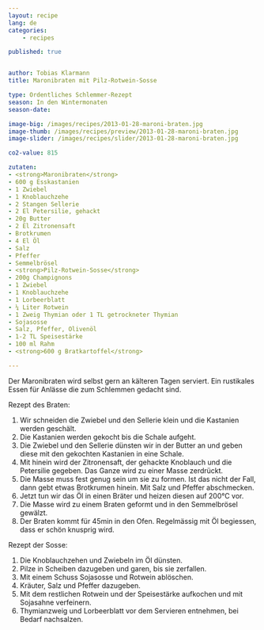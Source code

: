 ```yaml
---
layout: recipe
lang: de
categories:
    - recipes

published: true


author: Tobias Klarmann
title: Maronibraten mit Pilz-Rotwein-Sosse

type: Ordentliches Schlemmer-Rezept
season: In den Wintermonaten
season-date: 

image-big: /images/recipes/2013-01-28-maroni-braten.jpg
image-thumb: /images/recipes/preview/2013-01-28-maroni-braten.jpg
image-slider: /images/recipes/slider/2013-01-28-maroni-braten.jpg

co2-value: 815

zutaten:
- <strong>Maronibraten</strong>
- 600 g Esskastanien
- 1 Zwiebel
- 1 Knoblauchzehe
- 2 Stangen Sellerie
- 2 El Petersilie, gehackt
- 20g Butter
- 2 El Zitronensaft
- Brotkrumen
- 4 El Öl
- Salz
- Pfeffer
- Semmelbrösel
- <strong>Pilz-Rotwein-Sosse</strong>
- 200g Champignons
- 1 Zwiebel
- 1 Knoblauchzehe
- 1 Lorbeerblatt
- ¼ Liter Rotwein
- 1 Zweig Thymian oder 1 TL getrockneter Thymian
- Sojasosse
- Salz, Pfeffer, Olivenöl
- 1-2 TL Speisestärke
- 100 ml Rahm
- <strong>600 g Bratkartoffel</strong>

---
```


Der Maronibraten wird selbst gern an kälteren Tagen serviert. Ein rustikales Essen für Anlässe die zum Schlemmen gedacht sind.

Rezept des Braten:
1. Wir schneiden die Zwiebel und den Sellerie klein und die Kastanien werden geschält.
2. Die Kastanien werden gekocht bis die Schale aufgeht.
3. Die Zwiebel und den Sellerie dünsten wir in der Butter an und geben diese mit den gekochten Kastanien in eine Schale.
4. Mit hinein wird der Zitronensaft, der gehackte Knoblauch und die Petersilie gegeben. Das Ganze wird zu einer Masse zerdrückt.
5. Die Masse muss fest genug sein um sie zu formen. Ist das nicht der Fall, dann gebt etwas Brotkrumen hinein. Mit Salz und Pfeffer abschmecken.
6. Jetzt tun wir das Öl in einen Bräter und heizen diesen auf 200°C vor.
7. Die Masse wird zu einem Braten geformt und in den Semmelbrösel gewälzt.
8. Der Braten kommt für 45min in den Ofen. Regelmässig mit Öl begiessen, dass er schön knusprig wird.

Rezept der Sosse:
1. Die Knoblauchzehen und Zwiebeln im Öl dünsten.
2. Pilze in Scheiben dazugeben und garen, bis sie zerfallen.
3. Mit einem Schuss Sojasosse und Rotwein ablöschen.
4. Kräuter, Salz und Pfeffer dazugeben.
5. Mit dem restlichen Rotwein und der Speisestärke aufkochen und mit Sojasahne verfeinern.
6. Thymianzweig und Lorbeerblatt vor dem Servieren entnehmen, bei Bedarf nachsalzen.

